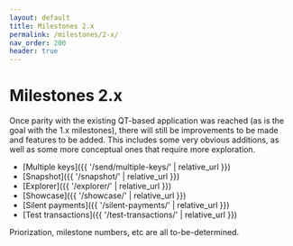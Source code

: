```yaml
---
layout: default
title: Milestones 2.x
permalink: /milestones/2-x/
nav_order: 200
header: true
---
```


# Milestones 2.x

Once parity with the existing QT-based application was reached (as is the goal with the 1.x milestones), there will still be improvements to be made and features to be added. This includes some very obvious additions, as well as some more conceptual ones that require more exploration.

- [Multiple keys]({{ '/send/multiple-keys/' | relative_url }})
- [Snapshot]({{ '/snapshot/' | relative_url }})
- [Explorer]({{ '/explorer/' | relative_url }})
- [Showcase]({{ '/showcase/' | relative_url }})
- [Silent payments]({{ '/silent-payments/' | relative_url }})
- [Test transactions]({{ '/test-transactions/' | relative_url }})

Priorization, milestone numbers, etc are all to-be-determined.